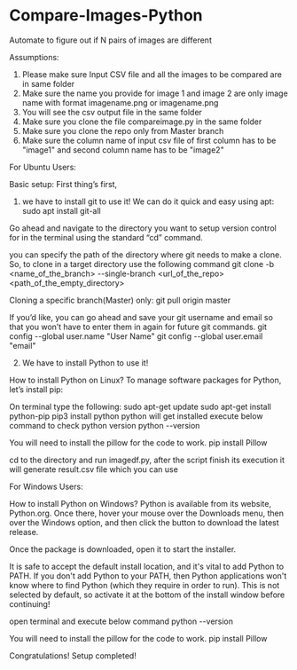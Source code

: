 # Compare-Images-Python
Automate to figure out if N pairs of images are different


Assumptions:
1. Please make sure Input CSV file and all the images to be compared are in same folder
2. Make sure the name you provide for image 1 and image 2 are only image name with format imagename.png or imagename.png
3. You will see the csv output file in the same folder
4. Make sure you clone the file compareimage.py in the same folder
5. Make sure you clone the repo only from Master branch
6. Make sure the column name of input csv file of first column has to be "image1" and second column name has to be "image2"


For Ubuntu Users:

Basic setup:
First thing’s first,
1. we have to install git to use it! We can do it quick and easy using apt:
sudo apt install git-all

Go ahead and navigate to the directory you want to setup version control for in the terminal using the standard “cd” command.

you can specify the path of the directory where git needs to make a clone. So, to clone in a target directory use the following command
git clone -b <name_of_the_branch> --single-branch <url_of_the_repo> <path_of_the_empty_directory>

Cloning a specific branch(Master) only:
git pull origin master


If you’d like, you can go ahead and save your git username and email so that you won’t have to enter them in again for future git commands.
git config --global user.name "User Name"
git config --global user.email "email"

2. We have to install Python to use it!

How to install Python on Linux?
To manage software packages for Python, let’s install pip:

On terminal type the following:
sudo apt-get update
sudo apt-get install python-pip
pip3 install python
python will get installed
execute below command to check python version
python --version 

You will need to install the pillow for the code to work.
pip install Pillow

cd to the directory and run imagedf.py, after the script finish its execution it will generate result.csv file which you can use 


For Windows Users:

How to install Python on Windows?
Python is available from its website, Python.org. Once there, hover your mouse over the Downloads menu, then over the Windows option, and then click the button to download the latest release.

Once the package is downloaded, open it to start the installer.

It is safe to accept the default install location, and it's vital to add Python to PATH. If you don't add Python to your PATH, then Python applications won't know where to find Python (which they require in order to run). This is not selected by default, so activate it at the bottom of the install window before continuing!

open terminal and execute below command
python --version

You will need to install the pillow for the code to work.
pip install Pillow

Congratulations! Setup completed!
